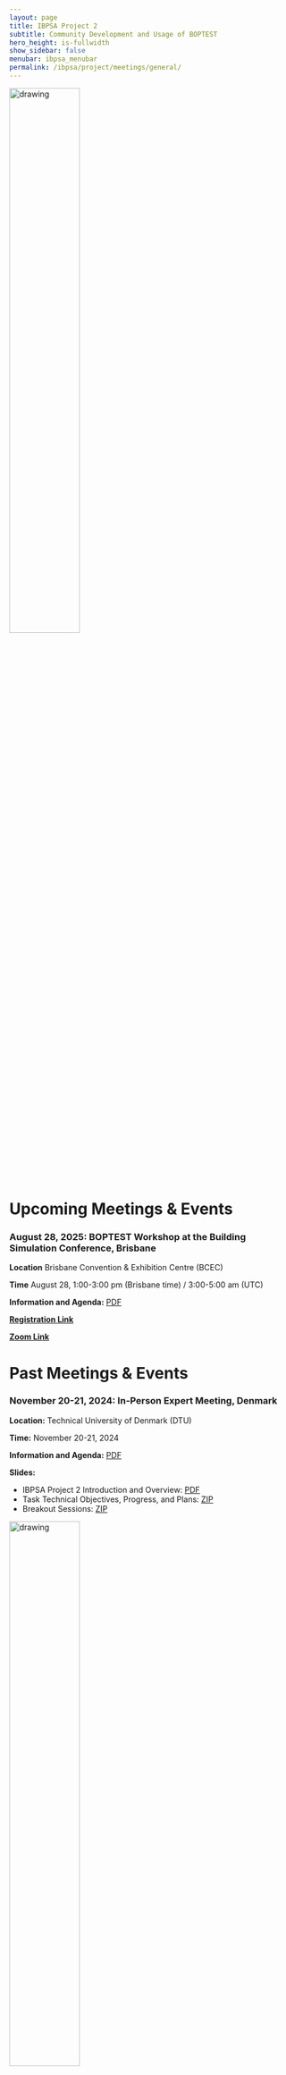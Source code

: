 ```yaml
---
layout: page
title: IBPSA Project 2
subtitle: Community Development and Usage of BOPTEST
hero_height: is-fullwidth
show_sidebar: false
menubar: ibpsa_menubar
permalink: /ibpsa/project/meetings/general/
---
```


<img src="../../../../images/project2logo.png" alt="drawing" width="50%"/>

# Upcoming Meetings & Events

### August 28, 2025: BOPTEST Workshop at the Building Simulation Conference, Brisbane

**Location**
Brisbane Convention & Exhibition Centre (BCEC)

**Time**
August 28, 1:00-3:00 pm (Brisbane time) / 3:00-5:00 am (UTC)

**Information and Agenda:** [PDF](/ibpsa_project/meetings/general/20250828_Brisbane/Workshop_agenda.pdf)

[**Registration Link**](https://docs.google.com/forms/d/e/1FAIpQLSfh7GC1TO-TZCSd3aW5bDdEBmV9ScDmE7Q5OHPWrEcQAZ1rKw/viewform?usp=dialog)

[**Zoom Link**](https://hkust.zoom.us/j/95913301179?pwd=uH6hdIPfJNmsAofI1voIm2AvbbvYGv.1)

# Past Meetings & Events

### November 20-21, 2024: In-Person Expert Meeting, Denmark

**Location:**
Technical University of Denmark (DTU)

**Time:**
November 20-21, 2024

**Information and Agenda:** [PDF](/ibpsa_project/meetings/general/202411_Denmark/2024_DTU_ExpertMeeting_Agenda_Draft_v7.pdf)

**Slides:**

- IBPSA Project 2 Introduction and Overview: [PDF](/ibpsa_project/meetings/general/202411_Denmark/[General]_Overview_20241120.pdf)
- Task Technical Objectives, Progress, and Plans: [ZIP](/ibpsa_project/meetings/general/202411_Denmark/2024_DTU_ExpertMeeting_Slides_TaskProgressPlans.zip)
- Breakout Sessions: [ZIP](/ibpsa_project/meetings/general/202411_Denmark/2024_DTU_ExpertMeeting_Slides_Breakouts.zip)

<img src="../../../../ibpsa_project/meetings/general/202411_Denmark/2024_DTU_ExpertMeeting_Photo.jpg" alt="drawing" width="50%"/>


### May 22, 2024: In-Person Meeting, Denver

This meeting is co-located with the
[IBPSA USA SimBuild Conference 2024](https://www.ibpsa.us/simbuild-2024/)
taking place May 21-23, 2024.

**Location:**
Room: Denver 5-6

**Time:**
7:30 am - 8:30 am MT (local)

**Notes:**

- [Minutes](/ibpsa_project/meetings/general/20240522_Denver/202405_Denver_Minutes.pdf)
- Presentation: [IBPSA Project 2: Overview and Status](/ibpsa_project/meetings/general/20240522_Denver/202405_Overview.pdf), by David Blum
- Presentation: [Weather Forecast Uncertainty](/ibpsa_project/meetings/general/20240522_Denver/202405_BOPTEST_weather_uncertainty.pdf), by Laura Zabala

### December 12, 2023

**Location:** Online

**Time:** 10:30 AM - 12:00 PM U.S. ET.

**Notes:**

- [Minutes](/ibpsa_project/meetings/general/20231212_Progress/20231212_IBPSA-BOPTEST_Progress_Minutes.pdf)

### November 14, 2023

**Location:** Online

**Time:** 9:00 AM - 10:30 AM U.S. ET.

**Notes:**

- [Minutes](/ibpsa_project/meetings/general/20231114_Progress/20231114_IBPSA-BOPTEST_Progress_Minutes.pdf)
- Presentation: [Repo Refactor Proposal](/ibpsa_project/meetings/general/20231114_Progress/20231114_RepositoryRefactor_Proposal.pdf), by David Blum

### October 12, 2023: In-Person Expert Meeting, Aachen

**Location:**
Energy Research Center, Mathieustraße 10, 50274 Aachen
[https://goo.gl/maps/5kYKHy5eD4xbqoA87](https://goo.gl/maps/5kYKHy5eD4xbqoA87)
Rooms 00.17 up to 00.21.

**Registration:** Closed.

This meeting is co-located with the
[International Modelica Conference 2023](https://2023.international.conference.modelica.org/)
taking place October 9-11, 2023, and is co-organized with the [IBPSA Modelica Working Group](https://github.com/ibpsa/modelica-working-group).

**Agenda:**

| October 11, 2023 | |
| Evening | Social dinner|
| October 12, 2023 | |
| 08:30 - 11:00 | IBPSA Project 2: BOPTEST ([draft agenda](/ibpsa_project/meetings/general/20231012_Aachen/20231012_Aachen_Agenda.pdf))|
| 11:00 - 12:00 | Lab Tour|
| 12:00 - 13:00 | Lunch Break|
| 13:00 - 16:00 | IBPSA Modelica Working Group ([draft agenda](https://github.com/ibpsa/modelica-working-group/wiki/2023-10-12-Expert-Meeting-Agenda))|

**Notes:**

- [Minutes](/ibpsa_project/meetings/general/20231012_Aachen/20231012_Aachen_minutes.pdf)
- Presentation: [IBPSA Project 2: BOPTEST, Introduction and Project Status](/ibpsa_project/meetings/general/20231012_Aachen/20231012_Aachen_Introduction.pdf), by David Blum
- Presentation: [Prototyping the DOPTEST Framework for Simulation-Based Testing of System Integration Strategies in Districts](/ibpsa_project/meetings/general/20231012_Aachen/Project2_Expert_Meeting_Aachen_DOPTEST.pdf), by Javier Arroyo

### September 19, 2023

**Location:** Online

**Time:** 9:00 AM - 10:30 AM U.S. ET.

**Notes:**

- [Minutes](/ibpsa_project/meetings/general/20230919_Progress/20230919_IBPSA-BOPTEST_Progress_minutes.pdf)

### Meetings before September 1, 2023

See the [google group](https://groups.google.com/g/ibpsa-boptest).
